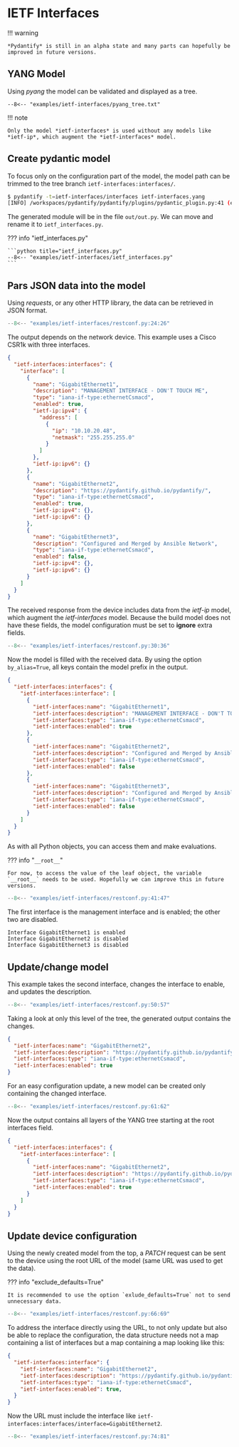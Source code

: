 # IETF Interfaces

!!! warning

    *Pydantify* is still in an alpha state and many parts can hopefully be improved in future versions. 

## YANG Model
Using *pyang* the model can be validated and displayed as a tree.


```title="pyang -f tree ietf-interfaces.yang"
--8<-- "examples/ietf-interfaces/pyang_tree.txt"
```
!!! note

    Only the model *ietf-interfaces* is used without any models like *ietf-ip*, which augment the *ietf-interfaces* model. 

## Create pydantic model

To focus only on the configuration part of the model, the model path can be trimmed to the tree branch `ietf-interfaces:interfaces/`.

```bash
$ pydantify -t=ietf-interfaces/interfaces ietf-interfaces.yang
[INFO] /workspaces/pydantify/pydantify/plugins/pydantic_plugin.py:41 (emit): Output model generated in 0.063s.
```

The generated module will be in the file `out/out.py`. We can move and rename it to `ietf_interfaces.py`.

??? info "ietf_interfaces.py"

    ```python title="ietf_interfaces.py"
    --8<-- "examples/ietf-interfaces/ietf_interfaces.py"
    ```

## Pars JSON data into the model

Using *requests*, or any other HTTP library, the data can be retrieved in JSON format.

```python title="restconf.py" linenums="24"
--8<-- "examples/ietf-interfaces/restconf.py:24:26"
```

The output depends on the network device. This example uses a Cisco CSR1k with three interfaces.

```json title="restconf data"
{
  "ietf-interfaces:interfaces": {
    "interface": [
      {
        "name": "GigabitEthernet1",
        "description": "MANAGEMENT INTERFACE - DON'T TOUCH ME",
        "type": "iana-if-type:ethernetCsmacd",
        "enabled": true,
        "ietf-ip:ipv4": {
          "address": [
            {
              "ip": "10.10.20.48",
              "netmask": "255.255.255.0"
            }
          ]
        },
        "ietf-ip:ipv6": {}
      },
      {
        "name": "GigabitEthernet2",
        "description": "https://pydantify.github.io/pydantify/",
        "type": "iana-if-type:ethernetCsmacd",
        "enabled": true,
        "ietf-ip:ipv4": {},
        "ietf-ip:ipv6": {}
      },
      {
        "name": "GigabitEthernet3",
        "description": "Configured and Merged by Ansible Network",
        "type": "iana-if-type:ethernetCsmacd",
        "enabled": false,
        "ietf-ip:ipv4": {},
        "ietf-ip:ipv6": {}
      }
    ]
  }
}
```

The received response from the device includes data from the *ietf-ip* model, which augment the *ietf-interfaces* model. Because the build model does not have these fields, the model configuration must be set to **ignore** extra fields.

```python title="restconf.py" linenums="30"
--8<-- "examples/ietf-interfaces/restconf.py:30:36"
```

Now the model is filled with the received data. By using the option `by_alias=True`, all keys contain the model prefix in the output.

```json title="model output"
{
  "ietf-interfaces:interfaces": {
    "ietf-interfaces:interface": [
      {
        "ietf-interfaces:name": "GigabitEthernet1",
        "ietf-interfaces:description": "MANAGEMENT INTERFACE - DON'T TOUCH ME",
        "ietf-interfaces:type": "iana-if-type:ethernetCsmacd",
        "ietf-interfaces:enabled": true
      },
      {
        "ietf-interfaces:name": "GigabitEthernet2",
        "ietf-interfaces:description": "Configured and Merged by Ansible Network",
        "ietf-interfaces:type": "iana-if-type:ethernetCsmacd",
        "ietf-interfaces:enabled": false
      },
      {
        "ietf-interfaces:name": "GigabitEthernet3",
        "ietf-interfaces:description": "Configured and Merged by Ansible Network",
        "ietf-interfaces:type": "iana-if-type:ethernetCsmacd",
        "ietf-interfaces:enabled": false
      }
    ]
  }
}
```

As with all Python objects, you can access them and make evaluations.

??? info "`__root__`"

    For now, to access the value of the leaf object, the variable `__root__` needs to be used. Hopefully we can improve this in future versions.

```python title="restconf.py" linenums="41"
--8<-- "examples/ietf-interfaces/restconf.py:41:47"
```

The first interface is the management interface and is enabled; the other two are disabled.

``` title="Interface status"
Interface GigabitEthernet1 is enabled
Interface GigabitEthernet2 is disabled
Interface GigabitEthernet3 is disabled
```

## Update/change model

This example takes the second interface, changes the interface to enable, and updates the description.

```python title="restconf.py" linenums="50"
--8<-- "examples/ietf-interfaces/restconf.py:50:57"
```

Taking a look at only this level of the tree, the generated output contains the changes.

```json title="updated interface"
{
  "ietf-interfaces:name": "GigabitEthernet2",
  "ietf-interfaces:description": "https://pydantify.github.io/pydantify/",
  "ietf-interfaces:type": "iana-if-type:ethernetCsmacd",
  "ietf-interfaces:enabled": true
}
```

For an easy configuration update, a new model can be created only containing the changed interface.

```python title="restconf.py" linenums="61"
--8<-- "examples/ietf-interfaces/restconf.py:61:62"
```

Now the output contains all layers of the YANG tree starting at the root interfaces field.

```json title="new model output"
{
  "ietf-interfaces:interfaces": {
    "ietf-interfaces:interface": [
      {
        "ietf-interfaces:name": "GigabitEthernet2",
        "ietf-interfaces:description": "https://pydantify.github.io/pydantify/",
        "ietf-interfaces:type": "iana-if-type:ethernetCsmacd",
        "ietf-interfaces:enabled": true
      }
    ]
  }
}
```

## Update device configuration

Using the newly created model from the top, a *PATCH* request can be sent to the device using the root URL of the model (same URL was used to get the data).

??? info "exclude_defaults=True"

    It is recommended to use the option `exlude_defaults=True` not to send unnecessary data.

```python title="restconf.py" linenums="66"
--8<-- "examples/ietf-interfaces/restconf.py:66:69"
```

To address the interface directly using the URL, to not only update but also be able to replace the configuration, the data structure needs not a map containing a list of interfaces but a map containing a map looking like this:

```json title="JSON paylod to address interface direclty"
{
  "ietf-interfaces:interface": {
    "ietf-interfaces:name": "GigabitEthernet2",
    "ietf-interfaces:description": "https://pydantify.github.io/pydantify/",
    "ietf-interfaces:type": "iana-if-type:ethernetCsmacd",
    "ietf-interfaces:enabled": true,
  }
}
```

Now the URL must include the interface like `ietf-interfaces:interfaces/interface=GigabitEthernet2`.

```python title="restconf.py" linenums="74"
--8<-- "examples/ietf-interfaces/restconf.py:74:81"
```
